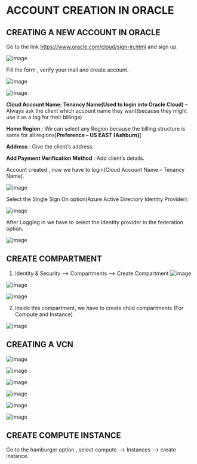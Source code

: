 # ACCOUNT CREATION IN ORACLE

## CREATING A NEW ACCOUNT IN ORACLE

Go to the link https://www.oracle.com/cloud/sign-in.html and sign up.

![image](https://github.com/user-attachments/assets/6146fc54-58d4-49d6-b3e2-d0f2f94bf906)

Fill the form , verify your mail and create account.

![image](https://github.com/user-attachments/assets/8e190f8c-99d8-4b3e-a031-80797b98ce2a)

![image](https://github.com/user-attachments/assets/8e7a74d7-e28a-47cc-b1bb-8370f86b42bd)


**Cloud Account Name: Tenancy Name(Used to login into Oracle Cloud)** – Always ask the client which account name they want(because they might use it as a tag for their billings)

**Home Region** : We can select any Region because the billing structure is same for all regions[**Preference – US EAST (Ashburn)**]

**Address** : Give the client’s address.

**Add Payment Verification Method** : Add client’s details.

Account created , now we have to login(Cloud Account Name – Tenancy Name).

![image](https://github.com/user-attachments/assets/32bf8cac-0689-4be3-a810-094a7b68ecbe)

Select the Single Sign On option(Azure Active Directory Identity Provider):

![image](https://github.com/user-attachments/assets/a289df33-a8bf-436a-b1d2-f6833a5d4b97)

After Logging in we have to select the Identity provider in the federation option.

![image](https://github.com/user-attachments/assets/3a2e0451-46cb-41c9-81d9-ea01906e2692)

## CREATE COMPARTMENT
1.	Identity & Security --> Compartments --> Create Compartment
   ![image](https://github.com/user-attachments/assets/78a98bb3-253d-480f-a31b-49b216a86e01)

   ![image](https://github.com/user-attachments/assets/35f939cb-8b70-408f-9426-9096bb28803b)

   ![image](https://github.com/user-attachments/assets/9767ff4f-8855-4466-b511-87f95ca71957)

2.	Inside this compartment, we have to create child compartments (For Compute and Instance)

   ![image](https://github.com/user-attachments/assets/f6008b61-bb7b-475f-afd8-1bcb7024c47f)

## CREATING A VCN

![image](https://github.com/user-attachments/assets/ee20c1c1-c0b7-41c2-aebf-5f22b49fcadd)

![image](https://github.com/user-attachments/assets/c203b9fb-762c-4f3f-af81-3adcdd9a9c7d)

![image](https://github.com/user-attachments/assets/97e76c0e-29ba-44ba-9094-ea679680d16b)

![image](https://github.com/user-attachments/assets/f4175806-48c0-44c7-907e-54baf85dee7a)

![image](https://github.com/user-attachments/assets/9ee6f85e-245e-42f2-a52b-8b7ecc80c4c5)

![image](https://github.com/user-attachments/assets/eafcec5b-ea54-4a29-b695-33fe61bf591d)

## CREATE COMPUTE INSTANCE

Go to the hamburger option , select compute --> Instances --> create instance.










### 
